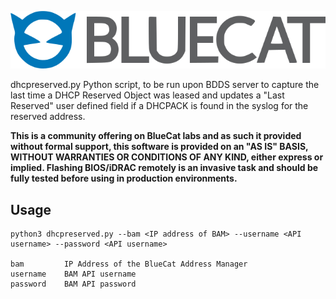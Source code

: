 ![alt text](logo.png "BlueCat Logo")

dhcpreserved.py
Python script, to be run upon BDDS server to capture the last time a DHCP Reserved Object was leased and updates a "Last Reserved" user defined field if a DHCPACK is found in the syslog for the reserved address.

**This is a community offering on BlueCat labs and as such it provided without formal support, this software is provided on an "AS IS" BASIS, WITHOUT WARRANTIES OR CONDITIONS OF ANY KIND, either express or implied. Flashing BIOS/iDRAC remotely is an invasive task and should be fully tested before using in production environments.**

## Usage

```
python3 dhcpreserved.py --bam <IP address of BAM> --username <API username> --password <API username>

bam         IP Address of the BlueCat Address Manager
username    BAM API username
password    BAM API password

```
